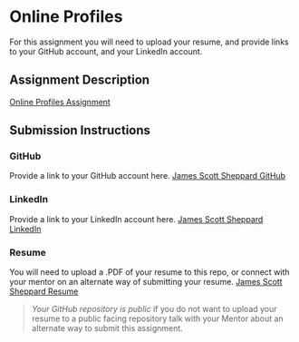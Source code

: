 # Online Profiles
For this assignment you will need to upload your resume, and provide links to your GitHub account, and your LinkedIn account.

## Assignment Description
[Online Profiles Assignment](https://education.launchcode.org/liftoff/assignments/online-profiles/)

## Submission Instructions
 
### GitHub
Provide a link to your GitHub account here.
[James Scott Sheppard GitHub](https://github.com/james636)
 
### LinkedIn
Provide a link to your LinkedIn account here.
[James Scott Sheppard LinkedIn](https://www.linkedin.com/in/james-sheppard-2390b66b/)
### Resume
You will need to upload a .PDF of your resume to this repo, or connect with your mentor on an alternate way of submitting your resume.
[James Scott Sheppard Resume]()
> *Your GitHub repository is public* if you do not want to upload your resume to a public facing repository talk with your Mentor about an alternate way to submit this assignment.
